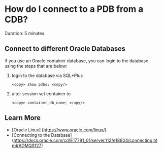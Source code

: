 # How do I connect to a PDB from a CDB?

Duration: 5 minutes

## Connect to different Oracle Databases

If you use an Oracle container database, you can login to the database using the steps that are below:

1. login to the database via SQL*Plus

    ```
    <copy> show pdbs; <copy/>
    ```

2. alter session set container to 

    ```
    <copy> container_db_name; <copy/>
    ```

## Learn More
* [Oracle Linux] (https://www.oracle.com/linux/)
* [Connecting to the Database] (https://docs.oracle.com/cd/E17781_01/server.112/e18804/connecting.htm#ADMQS127)